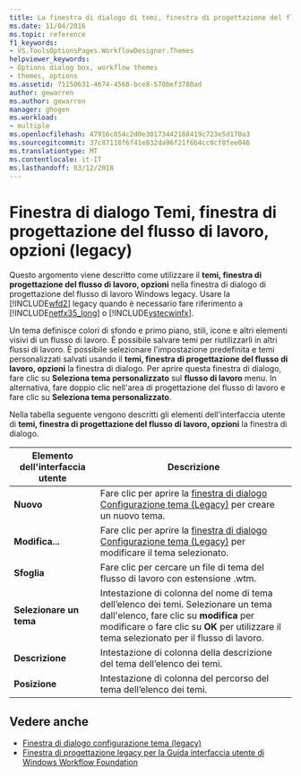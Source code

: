 ```yaml
---
title: La finestra di dialogo di temi, finestra di progettazione del flusso di lavoro, opzioni (Legacy) | Documenti Microsoft
ms.date: 11/04/2016
ms.topic: reference
f1_keywords:
- VS.ToolsOptionsPages.WorkflowDesigner.Themes
helpviewer_keywords:
- Options dialog box, workflow themes
- themes, options
ms.assetid: 71150631-4674-4568-bce8-570bef3780ad
author: gewarren
ms.author: gewarren
manager: ghogen
ms.workload:
- multiple
ms.openlocfilehash: 47916c854c2d0e30173442188419c723e5d170a3
ms.sourcegitcommit: 37c87118f6f41e832da96f21f6b4cc0cf8fee046
ms.translationtype: MT
ms.contentlocale: it-IT
ms.lasthandoff: 03/12/2018
---
```

# <a name="themes-workflow-designer-options-dialog-box-legacy"></a>Finestra di dialogo Temi, finestra di progettazione del flusso di lavoro, opzioni (legacy)
Questo argomento viene descritto come utilizzare il **temi, finestra di progettazione del flusso di lavoro, opzioni** nella finestra di dialogo di progettazione del flusso di lavoro Windows legacy. Usare la [!INCLUDE[wfd2](../workflow-designer/includes/wfd2_md.md)] legacy quando è necessario fare riferimento a [!INCLUDE[netfx35_long](../workflow-designer/includes/netfx35_long_md.md)] o [!INCLUDE[vstecwinfx](../workflow-designer/includes/vstecwinfx_md.md)].

 Un tema definisce colori di sfondo e primo piano, stili, icone e altri elementi visivi di un flusso di lavoro. È possibile salvare temi per riutilizzarli in altri flussi di lavoro. È possibile selezionare l'impostazione predefinita e temi personalizzati salvati usando il **temi, finestra di progettazione del flusso di lavoro, opzioni** la finestra di dialogo. Per aprire questa finestra di dialogo, fare clic su **Seleziona tema personalizzato** sul **flusso di lavoro** menu. In alternativa, fare doppio clic nell'area di progettazione del flusso di lavoro e fare clic su **Seleziona tema personalizzato**.

 Nella tabella seguente vengono descritti gli elementi dell'interfaccia utente di **temi, finestra di progettazione del flusso di lavoro, opzioni** la finestra di dialogo.

|Elemento dell'interfaccia utente|Descrizione|
|----------------|-----------------|
|**Nuovo**|Fare clic per aprire la [finestra di dialogo Configurazione tema (Legacy)](../workflow-designer/theme-configuration-dialog-box-legacy.md) per creare un nuovo tema.|
|**Modifica...**|Fare clic per aprire la [finestra di dialogo Configurazione tema (Legacy)](../workflow-designer/theme-configuration-dialog-box-legacy.md) per modificare il tema selezionato.|
|**Sfoglia**|Fare clic per cercare un file di tema del flusso di lavoro con estensione .wtm.|
|**Selezionare un tema**|Intestazione di colonna del nome di tema dell’elenco dei temi. Selezionare un tema dall'elenco, fare clic su **modifica** per modificare o fare clic su **OK** per utilizzare il tema selezionato per il flusso di lavoro.|
|**Descrizione**|Intestazione di colonna della descrizione del tema dell’elenco dei temi.|
|**Posizione**|Intestazione di colonna del percorso del tema dell’elenco dei temi.|

## <a name="see-also"></a>Vedere anche

- [Finestra di dialogo configurazione tema (legacy)](../workflow-designer/theme-configuration-dialog-box-legacy.md)
- [Finestra di progettazione legacy per la Guida interfaccia utente di Windows Workflow Foundation](../workflow-designer/legacy-designer-for-windows-workflow-foundation-ui-help.md)